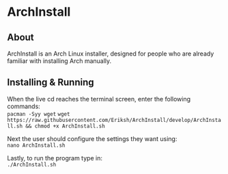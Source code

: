 ArchInstall
==========
About
---
ArchInstall is an Arch Linux installer, designed for people who are already
familiar with installing Arch manually.

Installing & Running
---
When the live cd reaches the terminal screen, enter the following commands:  
`pacman -Syy wget`
`wget https://raw.githubusercontent.com/Eriksh/ArchInstall/develop/ArchInstall.sh && chmod +x ArchInstall.sh`

Next the user should configure the settings they want using:  
`nano ArchInstall.sh`

Lastly, to run the program type in:  
`./ArchInstall.sh`
